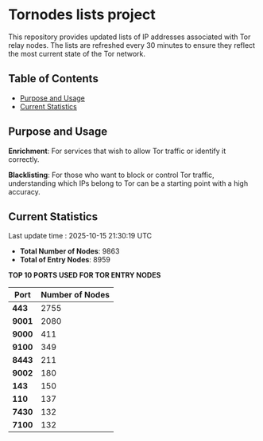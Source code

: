 # Tornodes lists project

This repository provides updated lists of IP addresses associated with Tor relay nodes. The lists are refreshed every 30 minutes to ensure they reflect the most current state of the Tor network.

## Table of Contents

- [Purpose and Usage](#purpose-and-usage)
- [Current Statistics](#current-statistics)


## Purpose and Usage

**Enrichment**: For services that wish to allow Tor traffic or identify it correctly.

**Blacklisting**: For those who want to block or control Tor traffic, understanding which IPs belong to Tor can be a starting point with a high accuracy.

## Current Statistics

Last update time : 2025-10-15 21:30:19 UTC

- **Total Number of Nodes**: 9863
- **Total of Entry Nodes**: 8959

**TOP 10 PORTS USED FOR TOR ENTRY NODES**

| **Port** | **Number of Nodes** |
|------|-----------------|
| **443**   | 2755  |
| **9001**   | 2080  |
| **9000**   | 411  |
| **9100**   | 349  |
| **8443**   | 211  |
| **9002**   | 180  |
| **143**   | 150  |
| **110**   | 137  |
| **7430**   | 132  |
| **7100**   | 132  |

